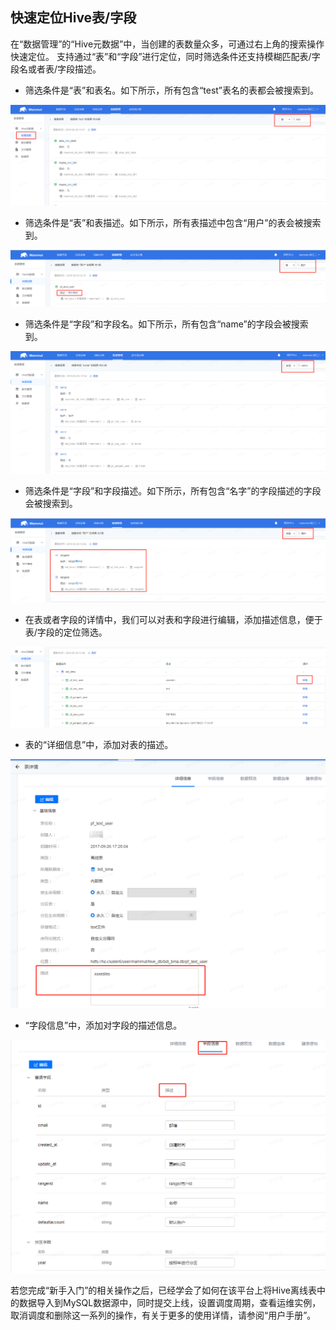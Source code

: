 ## 快速定位Hive表/字段

在“数据管理”的“Hive元数据”中，当创建的表数量众多，可通过右上角的搜索操作快速定位。
支持通过“表”和“字段”进行定位，同时筛选条件还支持模糊匹配表/字段名或者表/字段描述。

* 筛选条件是“表”和表名。如下所示，所有包含“test”表名的表都会被搜索到。

![](3/3-1.png) 

* 筛选条件是“表”和表描述。如下所示，所有表描述中包含“用户”的表会被搜索到。

![](3/3-2.png) 

* 筛选条件是“字段”和字段名。如下所示，所有包含“name”的字段会被搜索到。

![](3/3-3.png) 

* 筛选条件是“字段”和字段描述。如下所示，所有包含“名字”的字段描述的字段会被搜索到。

![](3/3-4.png)

* 在表或者字段的详情中，我们可以对表和字段进行编辑，添加描述信息，便于表/字段的定位筛选。

![](3/3-5.png)

* 表的“详细信息”中，添加对表的描述。

![](3/3-6.png)

* “字段信息”中，添加对字段的描述信息。

![](3/3-7.png)

若您完成“新手入门”的相关操作之后，已经学会了如何在该平台上将Hive离线表中的数据导入到MySQL数据源中，同时提交上线，设置调度周期，查看运维实例，取消调度和删除这一系列的操作，有关于更多的使用详情，请参阅“用户手册”。
